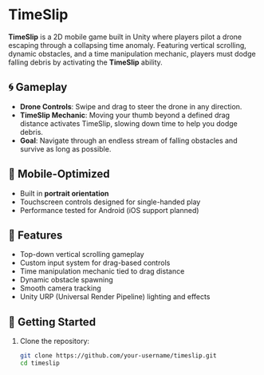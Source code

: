 # TimeSlip

**TimeSlip** is a 2D mobile game built in Unity where players pilot a drone escaping through a collapsing time anomaly. Featuring vertical scrolling, dynamic obstacles, and a time manipulation mechanic, players must dodge falling debris by activating the **TimeSlip** ability.

## 🌀 Gameplay

- **Drone Controls**: Swipe and drag to steer the drone in any direction.
- **TimeSlip Mechanic**: Moving your thumb beyond a defined drag distance activates TimeSlip, slowing down time to help you dodge debris.
- **Goal**: Navigate through an endless stream of falling obstacles and survive as long as possible.

## 📱 Mobile-Optimized

- Built in **portrait orientation**
- Touchscreen controls designed for single-handed play
- Performance tested for Android (iOS support planned)

## 🔧 Features

- Top-down vertical scrolling gameplay
- Custom input system for drag-based controls
- Time manipulation mechanic tied to drag distance
- Dynamic obstacle spawning
- Smooth camera tracking
- Unity URP (Universal Render Pipeline) lighting and effects

## 🚀 Getting Started

1. Clone the repository:
   ```bash
   git clone https://github.com/your-username/timeslip.git
   cd timeslip
